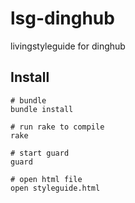 lsg-dinghub
===========

livingstyleguide for dinghub

## Install

    # bundle
    bundle install

    # run rake to compile
    rake

    # start guard
    guard

    # open html file
    open styleguide.html
